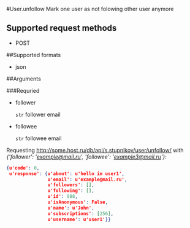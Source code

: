 #User.unfollow
Mark one user as not folowing other user anymore

## Supported request methods 
* POST

##Supported formats
* json

##Arguments


###Requried
* follower

   ```str``` follower email
* followee

   ```str``` followee email


Requesting http://some.host.ru/db/api/s.stupnikov/user/unfollow/ with _{'follower': 'example@mail.ru', 'followee': 'example3@mail.ru'}_:
```json
{u'code': 0,
 u'response': {u'about': u'hello im user1',
               u'email': u'example@mail.ru',
               u'followers': [],
               u'following': [],
               u'id': 988,
               u'isAnonymous': False,
               u'name': u'John',
               u'subscriptions': [256],
               u'username': u'user1'}}
```
